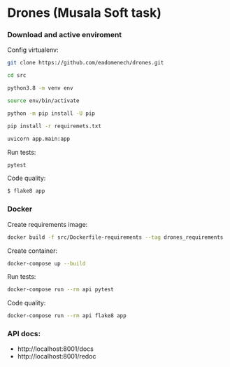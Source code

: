 # Drones (Musala Soft task)

### Download and active enviroment

Config virtualenv:

```bash
git clone https://github.com/eadomenech/drones.git
```

```bash
cd src
```

```bash
python3.8 -m venv env
```

```bash
source env/bin/activate
```

```bash
python -m pip install -U pip
```

```bash
pip install -r requiremets.txt
```

```bash
uvicorn app.main:app
```

Run tests:

```bash
pytest
```

Code quality:

```bash
$ flake8 app
```

### Docker

Create requirements image:

```bash
docker build -f src/Dockerfile-requirements --tag drones_requirements .
```

Create container:

```bash
docker-compose up --build
```

Run tests:

```bash
docker-compose run --rm api pytest
```

Code quality:

```bash
docker-compose run --rm api flake8 app
```

### API docs:

* http://localhost:8001/docs
* http://localhost:8001/redoc